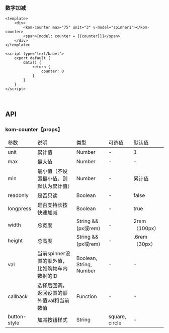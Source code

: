 ### 数字加减


```
<template>
    <div>
        <kom-counter max="75" unit="3" v-model="spinner1"></kom-counter>
        <span>[model: counter = {{counter}}]</span>
    </div>
</template>

<script type="text/babel">
    export default {
        data() {
            return {
                counter: 0
            }
        }
    }
</script>
```

<br/>

<h2>API</h2>
<h3><strong>kom-counter</strong>【props】</h3>
<div class="table">
    <table>
        <thead>
        <tr>
            <td>参数</td>
            <td>说明</td>
            <td>类型</td>
            <td>可选值</td>
            <td>默认值</td>
        </tr>
        </thead>
        <tbody>
        <tr>
            <td>unit</td>
            <td>累计值</td>
            <td>Number</td>
            <td>-</td>
            <td>1</td>
        </tr>
        <tr>
            <td>max</td>
            <td>最大值</td>
            <td>Number</td>
            <td>-</td>
            <td>-</td>
        </tr>
        <tr>
            <td>min</td>
            <td>最小值（不设置最小值，则默认为累计值）</td>
            <td>Number</td>
            <td>-</td>
            <td>累计值</td>
        </tr>
        <tr>
            <td>readonly</td>
            <td>是否只读</td>
            <td>Boolean</td>
            <td>-</td>
            <td>false</td>
        </tr>
        <tr>
            <td>longpress</td>
            <td>是否支持长按快速加减</td>
            <td>Boolean</td>
            <td>-</td>
            <td>true</td>
        </tr>
        <tr>
            <td>width</td>
            <td>总宽度</td>
            <td>String &amp;&amp; (px或rem)</td>
            <td>-</td>
            <td>2rem（100px）</td>
        </tr>
        <tr>
            <td>height</td>
            <td>总高度</td>
            <td>String &amp;&amp; (px或rem)</td>
            <td>-</td>
            <td>.6rem（30px）</td>
        </tr>
        <tr>
            <td>val</td>
            <td>当前spinner设置的额外值，比如购物车内数据的ID</td>
            <td>Boolean, String, Number</td>
            <td>-</td>
            <td>-</td>
        </tr>
        <tr>
            <td>callback</td>
            <td>选择后回调，返回设置的额外值val和当前数值</td>
            <td>Function</td>
            <td>-</td>
            <td>-</td>
        </tr>
        <tr>
            <td>button-style</td>
            <td>加减按钮样式</td>
            <td>String</td>
            <td><span>square</span>, <span>circle</span></td>
            <td>-</td>
        </tr>
        </tbody>
    </table>
</div>
